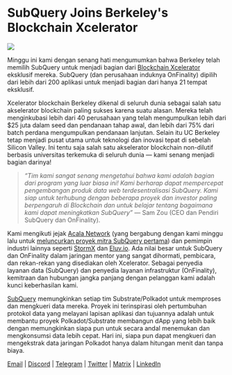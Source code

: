 # SubQuery Joins Berkeley's Blockchain Xcelerator

![](https://miro.medium.com/max/1400/0*gYUy-1COtbpLV1X1)


Minggu ini kami dengan senang hati mengumumkan bahwa Berkeley telah memilih SubQuery untuk menjadi bagian dari [Blockchain Xcelerator](https://www.xcelerator.berkeley.edu/) eksklusif mereka. SubQuery (dan perusahaan induknya OnFinality) dipilih dari lebih dari 200 aplikasi untuk menjadi bagian dari hanya 21 tempat eksklusif.

Xcelerator blockchain Berkeley dikenal di seluruh dunia sebagai salah satu akselerator blockchain paling sukses karena suatu alasan. Mereka telah menginkubasi lebih dari 40 perusahaan yang telah mengumpulkan lebih dari $25 juta dalam seed dan pendanaan tahap awal, dan lebih dari 75% dari batch perdana mengumpulkan pendanaan lanjutan. Selain itu UC Berkeley tetap menjadi pusat utama untuk teknologi dan inovasi tepat di sebelah Silicon Valley. Ini tentu saja salah satu akselerator blockchain non-dilutif berbasis universitas terkemuka di seluruh dunia — kami senang menjadi bagian darinya!

> _“Tim kami sangat senang mengetahui bahwa kami adalah bagian dari program yang luar biasa ini! Kami berharap dapat mempercepat pengembangan produk data web terdesentralisasi SubQuery. Kami siap untuk terhubung dengan beberapa proyek dan investor paling berpengaruh di Blockchain dan untuk belajar tentang bagaimana kami dapat meningkatkan SubQuery”_ — Sam Zou (CEO dan Pendiri SubQuery dan OnFinality).

Kami mengikuti jejak [Acala Network](https://acala.network/) (yang bergabung dengan kami minggu lalu untuk [meluncurkan proyek mitra SubQuery pertama](https://subquery.medium.com/subquery-integrates-acala-to-aggregate-and-serve-defi-data-to-polkadot-and-kusama-builders-fc9af6a7aae1)) dan pemimpin industri lainnya seperti [StormX](https://stormx.io/) dan [Eluv.io](https://eluv.io/). Ada nilai besar untuk SubQuery dan OnFinality dalam jaringan mentor yang sangat dihormati, pembicara, dan rekan-rekan yang disediakan oleh Xcelerator. Sebagai penyedia layanan data (SubQuery) dan penyedia layanan infrastruktur (OnFinality), kemitraan dan hubungan jangka panjang dengan pelanggan kami adalah kunci keberhasilan kami.

[SubQuery](https://www.subquery.network/) memungkinkan setiap tim Substrate/Polkadot untuk memproses dan mengkueri data mereka. Proyek ini terinspirasi oleh pertumbuhan protokol data yang melayani lapisan aplikasi dan tujuannya adalah untuk membantu proyek Polkadot/Substrate membangun dApp yang lebih baik dengan memungkinkan siapa pun untuk secara andal menemukan dan mengkonsumsi data lebih cepat. Hari ini, siapa pun dapat mengkueri dan mengekstrak data jaringan Polkadot hanya dalam hitungan menit dan tanpa biaya.

[Email](mailto:hello@subquery.network) | [Discord](https://discord.com/invite/78zg8aBSMG) | [Telegram](https://t.me/subquerynetwork) | [Twitter](https://twitter.com/subquerynetwork) | [Matrix](https://matrix.to/#/#subquery:matrix.org) | [LinkedIn](https://www.linkedin.com/company/subquery)

